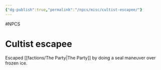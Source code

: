 ```yaml
---
{"dg-publish":true,"permalink":"/npcs/misc/cultist-escapee/"}
---
```


#NPCS 
# Cultist escapee

Escaped [[factions/The Party\|The Party]] by doing a seal maneuver over frozen ice.
